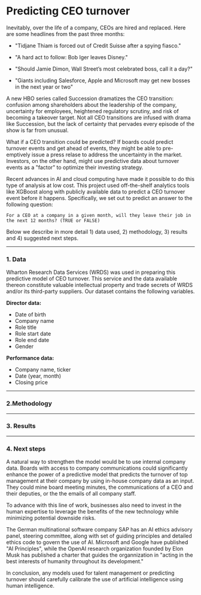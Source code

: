 # Predicting CEO turnover

Inevitably, over the life of a company, CEOs are hired and replaced. Here are some headlines from the past three months: 

- "Tidjane Thiam is forced out of Credit Suisse after a spying fiasco."

- "A hard act to follow: Bob Iger leaves Disney."

- "Should Jamie Dimon, Wall Street’s most celebrated boss, call it a day?"

- "Giants including Salesforce, Apple and Microsoft may get new bosses in the next year or two"

A new HBO series called Succession dramatizes the CEO transition: confusion among shareholders about the leadership of the company, uncertainty for employees, heightened regulatory scrutiny, and risk of becoming a takeover target.  Not all CEO transitions are infused with drama like Succession, but the lack of certainty that pervades every episode of the show is far from unusual. 

What if a CEO transition could be predicted? If boards could predict turnover events and get ahead of events, they might be able to pre-emptively issue a press relase to address the uncertainty in the market. Investors, on the other hand, might use predictive data about turnover events as a "factor" to optimize their investing strategy. 

Recent advances in AI and cloud computing have made it possible to do this type of analysis at low cost. This project used off-the-shelf analytics tools like XGBoost along with publicly available data to predict a CEO turnover event before it happens. Specifically, we set out to predict an answer to the following question:

    For a CEO at a company in a given month, will they leave their job in the next 12 months? (TRUE or FALSE)

Below we describe in more detail 1) data used, 2) methodology, 3) results and 4) suggested next steps.

-------

### 1. Data

Wharton Research Data Services (WRDS) was used in preparing this predictive model of CEO turnover. This service and the data available thereon constitute valuable intellectual property and trade secrets of WRDS and/or its third-party suppliers. Our dataset contains the following variables. 

**Director data:**

- Date of birth
- Company name
- Role title
- Role start date
- Role end date
- Gender

**Performance data:** 

- Company name, ticker
- Date (year, month)
- Closing price

-------
### 2.Methodology

-------
### 3. Results

-------
### 4. Next steps

A natural way to strengthen the model would be to use internal company data. Boards with access to company communications could significantly enhance the power of a predictive model that predicts the turnover of top management at their company by using in-house company data as an input. They could mine board meeting minutes, the communications of a CEO and their deputies, or the the emails of all company staff. 

To advance with this line of work, businesses also need to invest in the human expertise to leverage the benefits of the new technology while minimizing potential downside risks. 

The German multinational software company SAP has an AI ethics advisory panel, steering committee, along with set of guiding principles and detailed ethics code to govern the use of AI. Microsoft and Google have published "AI Principles", while the OpenAI research organization founded by Elon Musk has published a charter that guides the organnization in "acting in the best interests of humanity throughout its development."

In conclusion, any models used for talent management or predicting turnover should carefully calibrate the use of artificial intelligence using human intelligence. 
